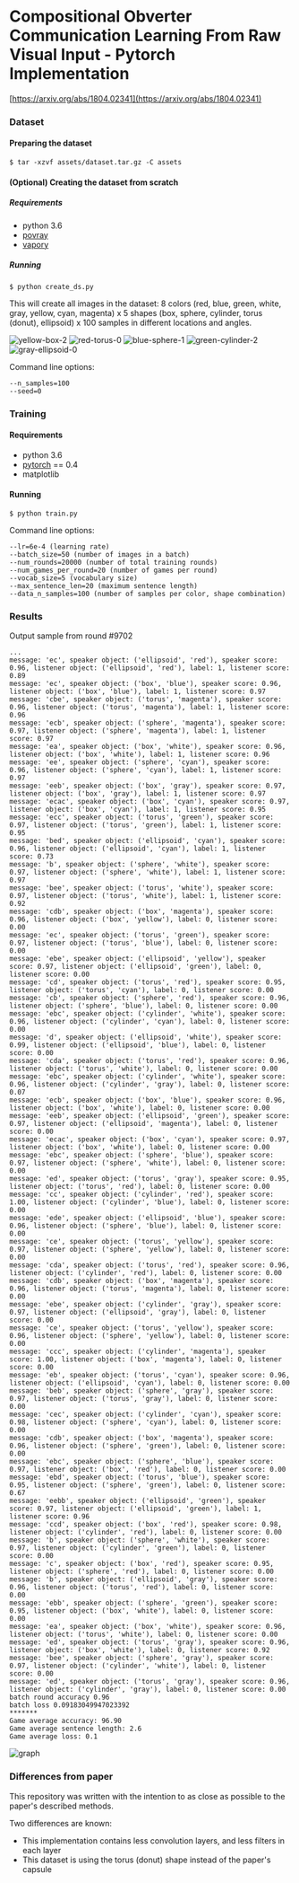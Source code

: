 # Compositional Obverter Communication Learning From Raw Visual Input - Pytorch Implementation


[https://arxiv.org/abs/1804.02341](https://arxiv.org/abs/1804.02341)

### Dataset


#### Preparing the dataset


```
$ tar -xzvf assets/dataset.tar.gz -C assets
```

#### (Optional) Creating the dataset from scratch
##### Requirements

* python 3.6
* [povray](http://www.povray.org/download/)
* [vapory](https://github.com/Zulko/vapory)

##### Running

```
$ python create_ds.py
```

This will create all images in the dataset: 8 colors (red, blue, green, white, gray, yellow, cyan, magenta) x 5 shapes (box, sphere, cylinder, torus (donut), ellipsoid) x 100 samples in different locations and angles. 

![yellow-box-2](https://user-images.githubusercontent.com/2988446/44865469-0e96de00-ac8b-11e8-9580-0818d2c8d52e.png)
![red-torus-0](https://user-images.githubusercontent.com/2988446/44865489-21111780-ac8b-11e8-988f-02a39727eac4.png)
![blue-sphere-1](https://user-images.githubusercontent.com/2988446/44865509-30906080-ac8b-11e8-9204-09a4aebaf3f0.png)
![green-cylinder-2](https://user-images.githubusercontent.com/2988446/44865520-3ede7c80-ac8b-11e8-9ef5-40f8721b858d.png)
![gray-ellipsoid-0](https://user-images.githubusercontent.com/2988446/44865543-49991180-ac8b-11e8-994e-a07c10d64b0f.png)

Command line options:

```
--n_samples=100
--seed=0
```

### Training


#### Requirements

* python 3.6
* [pytorch](https://pytorch.org/) == 0.4
* matplotlib

#### Running

```
$ python train.py
```

Command line options:

```
--lr=6e-4 (learning rate)
--batch_size=50 (number of images in a batch)
--num_rounds=20000 (number of total training rounds)
--num_games_per_round=20 (number of games per round)
--vocab_size=5 (vocabulary size)
--max_sentence_len=20 (maximum sentence length)
--data_n_samples=100 (number of samples per color, shape combination)

```

### Results

Output sample from round #9702

```
...
message: 'ec', speaker object: ('ellipsoid', 'red'), speaker score: 0.96, listener object: ('ellipsoid', 'red'), label: 1, listener score: 0.89
message: 'ec', speaker object: ('box', 'blue'), speaker score: 0.96, listener object: ('box', 'blue'), label: 1, listener score: 0.97
message: 'cbe', speaker object: ('torus', 'magenta'), speaker score: 0.96, listener object: ('torus', 'magenta'), label: 1, listener score: 0.96
message: 'ecb', speaker object: ('sphere', 'magenta'), speaker score: 0.97, listener object: ('sphere', 'magenta'), label: 1, listener score: 0.97
message: 'ea', speaker object: ('box', 'white'), speaker score: 0.96, listener object: ('box', 'white'), label: 1, listener score: 0.96
message: 'ee', speaker object: ('sphere', 'cyan'), speaker score: 0.96, listener object: ('sphere', 'cyan'), label: 1, listener score: 0.97
message: 'eeb', speaker object: ('box', 'gray'), speaker score: 0.97, listener object: ('box', 'gray'), label: 1, listener score: 0.97
message: 'ecac', speaker object: ('box', 'cyan'), speaker score: 0.97, listener object: ('box', 'cyan'), label: 1, listener score: 0.95
message: 'ecc', speaker object: ('torus', 'green'), speaker score: 0.97, listener object: ('torus', 'green'), label: 1, listener score: 0.95
message: 'bed', speaker object: ('ellipsoid', 'cyan'), speaker score: 0.96, listener object: ('ellipsoid', 'cyan'), label: 1, listener score: 0.73
message: 'b', speaker object: ('sphere', 'white'), speaker score: 0.97, listener object: ('sphere', 'white'), label: 1, listener score: 0.97
message: 'bee', speaker object: ('torus', 'white'), speaker score: 0.97, listener object: ('torus', 'white'), label: 1, listener score: 0.92
message: 'cdb', speaker object: ('box', 'magenta'), speaker score: 0.96, listener object: ('box', 'yellow'), label: 0, listener score: 0.00
message: 'ec', speaker object: ('torus', 'green'), speaker score: 0.97, listener object: ('torus', 'blue'), label: 0, listener score: 0.00
message: 'ebe', speaker object: ('ellipsoid', 'yellow'), speaker score: 0.97, listener object: ('ellipsoid', 'green'), label: 0, listener score: 0.00
message: 'cd', speaker object: ('torus', 'red'), speaker score: 0.95, listener object: ('torus', 'cyan'), label: 0, listener score: 0.00
message: 'cb', speaker object: ('sphere', 'red'), speaker score: 0.96, listener object: ('sphere', 'blue'), label: 0, listener score: 0.00
message: 'ebc', speaker object: ('cylinder', 'white'), speaker score: 0.96, listener object: ('cylinder', 'cyan'), label: 0, listener score: 0.00
message: 'd', speaker object: ('ellipsoid', 'white'), speaker score: 0.99, listener object: ('ellipsoid', 'blue'), label: 0, listener score: 0.00
message: 'cda', speaker object: ('torus', 'red'), speaker score: 0.96, listener object: ('torus', 'white'), label: 0, listener score: 0.00
message: 'ebc', speaker object: ('cylinder', 'white'), speaker score: 0.96, listener object: ('cylinder', 'gray'), label: 0, listener score: 0.07
message: 'ecb', speaker object: ('box', 'blue'), speaker score: 0.96, listener object: ('box', 'white'), label: 0, listener score: 0.00
message: 'eeb', speaker object: ('ellipsoid', 'green'), speaker score: 0.97, listener object: ('ellipsoid', 'magenta'), label: 0, listener score: 0.00
message: 'ecac', speaker object: ('box', 'cyan'), speaker score: 0.97, listener object: ('box', 'white'), label: 0, listener score: 0.00
message: 'ebc', speaker object: ('sphere', 'blue'), speaker score: 0.97, listener object: ('sphere', 'white'), label: 0, listener score: 0.00
message: 'ed', speaker object: ('torus', 'gray'), speaker score: 0.95, listener object: ('torus', 'red'), label: 0, listener score: 0.00
message: 'cc', speaker object: ('cylinder', 'red'), speaker score: 1.00, listener object: ('cylinder', 'blue'), label: 0, listener score: 0.00
message: 'ede', speaker object: ('ellipsoid', 'blue'), speaker score: 0.96, listener object: ('sphere', 'blue'), label: 0, listener score: 0.00
message: 'ce', speaker object: ('torus', 'yellow'), speaker score: 0.97, listener object: ('sphere', 'yellow'), label: 0, listener score: 0.00
message: 'cda', speaker object: ('torus', 'red'), speaker score: 0.96, listener object: ('cylinder', 'red'), label: 0, listener score: 0.00
message: 'cdb', speaker object: ('box', 'magenta'), speaker score: 0.96, listener object: ('torus', 'magenta'), label: 0, listener score: 0.00
message: 'ebe', speaker object: ('cylinder', 'gray'), speaker score: 0.97, listener object: ('ellipsoid', 'gray'), label: 0, listener score: 0.00
message: 'ce', speaker object: ('torus', 'yellow'), speaker score: 0.96, listener object: ('sphere', 'yellow'), label: 0, listener score: 0.00
message: 'ccc', speaker object: ('cylinder', 'magenta'), speaker score: 1.00, listener object: ('box', 'magenta'), label: 0, listener score: 0.00
message: 'eb', speaker object: ('torus', 'cyan'), speaker score: 0.96, listener object: ('ellipsoid', 'cyan'), label: 0, listener score: 0.00
message: 'beb', speaker object: ('sphere', 'gray'), speaker score: 0.97, listener object: ('torus', 'gray'), label: 0, listener score: 0.00
message: 'cec', speaker object: ('cylinder', 'cyan'), speaker score: 0.98, listener object: ('sphere', 'cyan'), label: 0, listener score: 0.00
message: 'cdb', speaker object: ('box', 'magenta'), speaker score: 0.96, listener object: ('sphere', 'green'), label: 0, listener score: 0.00
message: 'ebc', speaker object: ('sphere', 'blue'), speaker score: 0.97, listener object: ('box', 'red'), label: 0, listener score: 0.00
message: 'ebd', speaker object: ('torus', 'blue'), speaker score: 0.95, listener object: ('sphere', 'green'), label: 0, listener score: 0.67
message: 'eebb', speaker object: ('ellipsoid', 'green'), speaker score: 0.97, listener object: ('ellipsoid', 'green'), label: 1, listener score: 0.96
message: 'ccd', speaker object: ('box', 'red'), speaker score: 0.98, listener object: ('cylinder', 'red'), label: 0, listener score: 0.00
message: 'b', speaker object: ('sphere', 'white'), speaker score: 0.97, listener object: ('cylinder', 'green'), label: 0, listener score: 0.00
message: 'c', speaker object: ('box', 'red'), speaker score: 0.95, listener object: ('sphere', 'red'), label: 0, listener score: 0.00
message: 'b', speaker object: ('ellipsoid', 'gray'), speaker score: 0.96, listener object: ('torus', 'red'), label: 0, listener score: 0.00
message: 'ebb', speaker object: ('sphere', 'green'), speaker score: 0.95, listener object: ('box', 'white'), label: 0, listener score: 0.00
message: 'ea', speaker object: ('box', 'white'), speaker score: 0.96, listener object: ('torus', 'white'), label: 0, listener score: 0.00
message: 'ed', speaker object: ('torus', 'gray'), speaker score: 0.96, listener object: ('box', 'white'), label: 0, listener score: 0.92
message: 'bee', speaker object: ('sphere', 'gray'), speaker score: 0.97, listener object: ('cylinder', 'white'), label: 0, listener score: 0.00
message: 'ed', speaker object: ('torus', 'gray'), speaker score: 0.96, listener object: ('cylinder', 'gray'), label: 0, listener score: 0.00
batch round accuracy 0.96
batch loss 0.09183049947023392
*******
Game average accuracy: 96.90
Game average sentence length: 2.6
Game average loss: 0.1
```

![graph](https://user-images.githubusercontent.com/2988446/44970524-cb728e80-af5a-11e8-8ee4-49fa1034917a.png)


### Differences from paper

This repository was written with the intention to as close as possible to the paper's described methods.

Two differences are known:

* This implementation contains less convolution layers, and less filters in each layer
* This dataset is using the torus (donut) shape instead of the paper's capsule